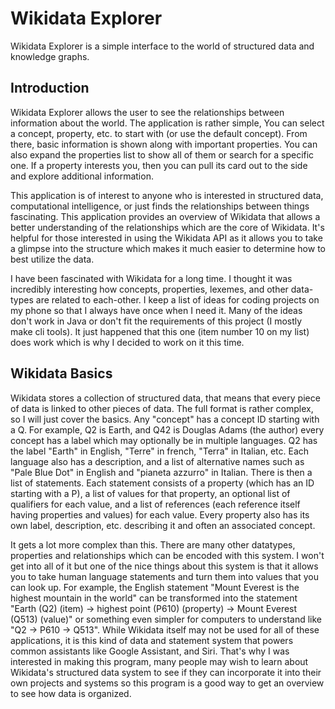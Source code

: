 # Wikidata Explorer

Wikidata Explorer is a simple interface to the world of
structured data and knowledge graphs.

## Introduction

Wikidata Explorer allows the user to see the relationships
between information about the world. The application is rather
simple, You can select a concept, property, etc. to start with
(or use the default concept). From there, basic information is
shown along with important properties. You can also expand the
properties list to show all of them or search for a specific
one. If a property interests you, then you can pull its card
out to the side and explore additional information.

This application is of interest to anyone who is interested in
structured data, computational intelligence, or just finds the
relationships between things fascinating. This application
provides an overview of Wikidata that allows a better
understanding of the relationships which are the core of
Wikidata. It's helpful for those interested in using the
Wikidata API as it allows you to take a glimpse into the
structure which makes it much easier to determine how to best
utilize the data.

I have been fascinated with Wikidata for a long time. I
thought it was incredibly interesting how concepts,
properties, lexemes, and other data-types are related to
each-other. I keep a list of ideas for coding projects on my
phone so that I always have once when I need it. Many of the
ideas don't work in Java or don't fit the requirements of this
project (I mostly make cli tools). It just happened that
this one (item number 10 on my list) does work which is why I
decided to work on it this time.

## Wikidata Basics
Wikidata stores a collection of structured data, that means that every piece of
data is linked to other pieces of data. The full format is rather complex, so I
will just cover the basics. Any "concept" has a concept ID starting with a Q. 
For example, Q2 is Earth, and Q42 is Douglas Adams (the author) every concept
has a label which may optionally be in multiple languages. Q2 has the label 
"Earth" in English, "Terre" in french, "Terra" in Italian, etc. Each language
also has a description, and a list of alternative names such as "Pale Blue Dot"
in English and "pianeta azzurro" in Italian. There is then a list of statements.
Each statement consists of a property (which has an ID starting with a P), a
list of values for that property, an optional list of qualifiers for each value,
and a list of references (each reference itself having properties and values)
for each value. Every property also has its own label, description, etc.
describing it and often an associated concept.

It gets a lot more complex than this. There are many other datatypes, properties
and relationships which can be encoded with this system. I won't get into all of
it but one of the nice things about this system is that it allows you to take
human language statements and turn them into values that you can look up. For
example, the English statement "Mount Everest is the highest mountain in the
world" can be transformed into the statement "Earth (Q2) (item) → highest point
(P610) (property) → Mount Everest (Q513) (value)" or something even simpler for
computers to understand like "Q2 → P610 → Q513". While Wikidata itself may not
be used for all of these applications, it is this kind of data and statement
system that powers common assistants like Google Assistant, and Siri. That's why
I was interested in making this program, many people may wish to learn about
Wikidata's structured data system to see if they can incorporate it into their
own projects and systems so this program is a good way to get an overview to see
how data is organized.
